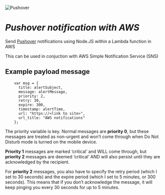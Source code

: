 ![Pushover](https://images.g2crowd.com/uploads/product/image/large_detail/large_detail_92d1a94d84a357f825e6e94866950d27/pushover.png)

# *Pushover notification with AWS*

Send [Pushover](https://https://pushover.net/) notifications using Node.JS within a Lambda function in AWS

This can be used in conjuction with AWS Simple Notification Service (SNS)

## Example payload message

```
    var msg = {
      title: alertSubject,
      message: alertMessage,
      priority: 2,
      retry: 30,
      expire: 300,
      timestamp: alertTime,
      url: "https://<link to site>",
      url_title: "AWS notifications"
    };
```
The priority variable is key.  Normal messages are **priority 0**, but these messages are treated as non-urgent and won’t come through when Do Not Disturb mode is turned on the mobile device.

**Priority 1** messages are marked ‘critical’ and WILL come through, but **priority 2** messages are deemed ‘critical’ AND will also persist until they are acknowledged by the recipient.

For **priority 2** messages, you also have to specify the retry period (which I set to 30 seconds) and the expire period (which I set to 5 minutes, or 300 seconds).  This means that if you don’t acknowledge the message, it will keep pinging you every 30 seconds for up to 5 minutes.  

